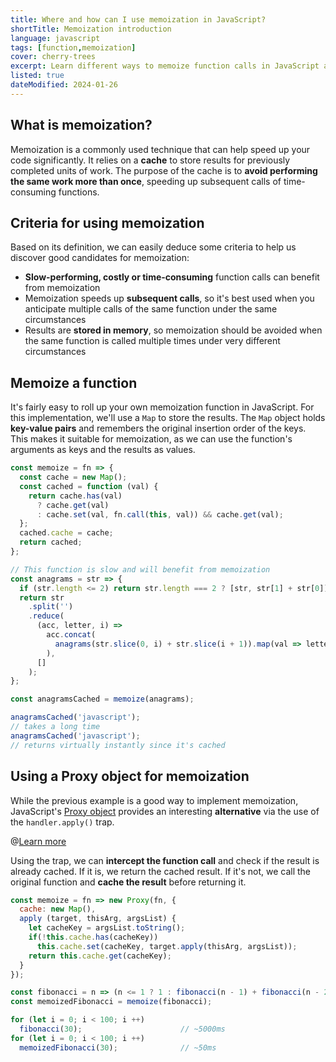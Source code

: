 ```yaml
---
title: Where and how can I use memoization in JavaScript?
shortTitle: Memoization introduction
language: javascript
tags: [function,memoization]
cover: cherry-trees
excerpt: Learn different ways to memoize function calls in JavaScript as well as when to use memoization to get the best performance results.
listed: true
dateModified: 2024-01-26
---
```


## What is memoization?

Memoization is a commonly used technique that can help speed up your code significantly. It relies on a **cache** to store results for previously completed units of work. The purpose of the cache is to **avoid performing the same work more than once**, speeding up subsequent calls of time-consuming functions.

## Criteria for using memoization

Based on its definition, we can easily deduce some criteria to help us discover good candidates for memoization:

- **Slow-performing, costly or time-consuming** function calls can benefit from memoization
- Memoization speeds up **subsequent calls**, so it's best used when you anticipate multiple calls of the same function under the same circumstances
- Results are **stored in memory**, so memoization should be avoided when the same function is called multiple times under very different circumstances

## Memoize a function

It's fairly easy to roll up your own memoization function in JavaScript. For this implementation, we'll use a `Map` to store the results. The `Map` object holds **key-value pairs** and remembers the original insertion order of the keys. This makes it suitable for memoization, as we can use the function's arguments as keys and the results as values.

```js
const memoize = fn => {
  const cache = new Map();
  const cached = function (val) {
    return cache.has(val)
      ? cache.get(val)
      : cache.set(val, fn.call(this, val)) && cache.get(val);
  };
  cached.cache = cache;
  return cached;
};

// This function is slow and will benefit from memoization
const anagrams = str => {
  if (str.length <= 2) return str.length === 2 ? [str, str[1] + str[0]] : [str];
  return str
    .split('')
    .reduce(
      (acc, letter, i) =>
        acc.concat(
          anagrams(str.slice(0, i) + str.slice(i + 1)).map(val => letter + val)
        ),
      []
    );
};

const anagramsCached = memoize(anagrams);

anagramsCached('javascript');
// takes a long time
anagramsCached('javascript');
// returns virtually instantly since it's cached
```

## Using a Proxy object for memoization

While the previous example is a good way to implement memoization, JavaScript's [Proxy object](https://developer.mozilla.org/en-US/docs/Web/JavaScript/Reference/Global_Objects/Proxy) provides an interesting **alternative** via the use of the `handler.apply()` trap.

@[Learn more](/js/proxy)

Using the trap, we can **intercept the function call** and check if the result is already cached. If it is, we return the cached result. If it's not, we call the original function and **cache the result** before returning it.

```js
const memoize = fn => new Proxy(fn, {
  cache: new Map(),
  apply (target, thisArg, argsList) {
    let cacheKey = argsList.toString();
    if(!this.cache.has(cacheKey))
      this.cache.set(cacheKey, target.apply(thisArg, argsList));
    return this.cache.get(cacheKey);
  }
});

const fibonacci = n => (n <= 1 ? 1 : fibonacci(n - 1) + fibonacci(n - 2));
const memoizedFibonacci = memoize(fibonacci);

for (let i = 0; i < 100; i ++)
  fibonacci(30);                      // ~5000ms
for (let i = 0; i < 100; i ++)
  memoizedFibonacci(30);              // ~50ms
```
